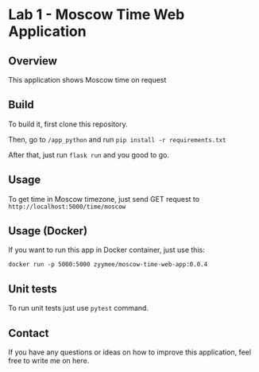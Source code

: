 # Lab 1 - Moscow Time Web Application

## Overview

This application shows Moscow time on request

## Build

To build it, first clone this repository.

Then, go to `/app_python` and run `pip install -r requirements.txt`

After that, just run `flask run` and you good to go.

## Usage

To get time in Moscow timezone, just send GET request to `http://localhost:5000/time/moscow`

## Usage (Docker)

If you want to run this app in Docker container, just use this:

```
docker run -p 5000:5000 zyymee/moscow-time-web-app:0.0.4
```

## Unit tests

To run unit tests just use `pytest` command.

## Contact

If you have any questions or ideas on how to improve this application, feel free to write me on here.